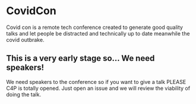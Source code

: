 # CovidCon

Covid con is a remote tech conference created to generate good quality talks and let people be distracted and technically up to date meanwhile the covid outbrake.



## This is a very early stage so... We need speakers!

We need speakers to the conference so if you want to give a talk PLEASE C4P is totally opened. Just open an issue and we will review the viability of doing the talk.
